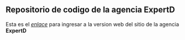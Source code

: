 ## Repositorio de codigo de la agencia ExpertD

Esta es el [_enlace_](https://FrancoBonanomi.io/proyecto-agenciaExpertD) para ingresar a la version web del sitio de la agencia **ExpertD**
